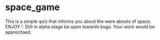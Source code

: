 # space_game
This is a simple quiz that informs you about the were abouts of space. ENJOY !. Still in alpha stage be open towards bugs. Your work would be apprecitaed.

